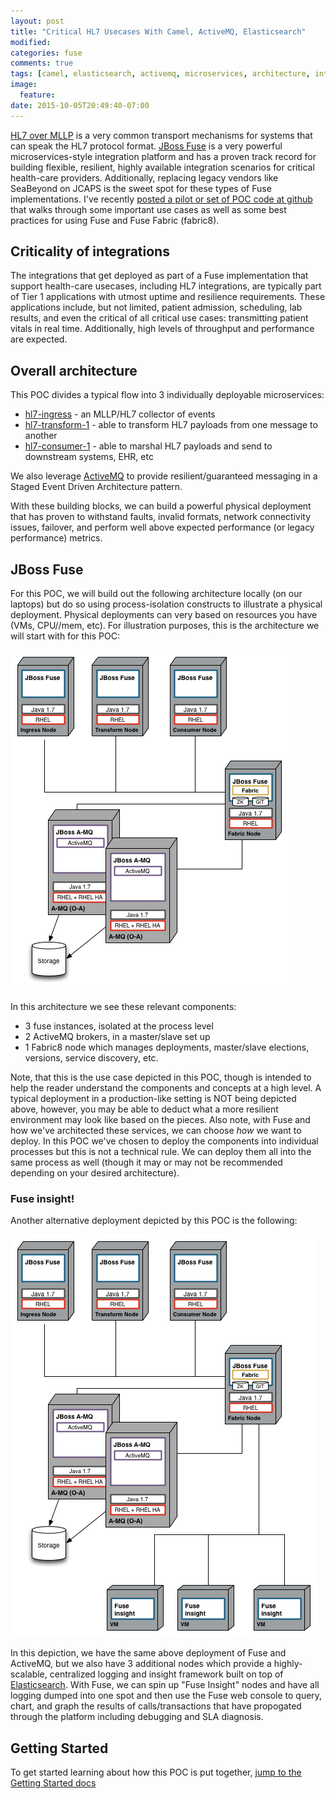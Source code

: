 ```yaml
---
layout: post
title: "Critical HL7 Usecases With Camel, ActiveMQ, Elasticsearch"
modified:
categories: fuse
comments: true
tags: [camel, elasticsearch, activemq, microservices, architecture, integration, ESB]
image:
  feature:
date: 2015-10-05T20:49:40-07:00
---
```



[HL7 over MLLP](http://www.hl7.org) is a very common transport mechanisms for systems that can speak the HL7 protocol format. [JBoss Fuse](http://www.jboss.org/products/fuse/download/) is a very powerful microservices-style integration platform and has a proven track record for building flexible, resilient, highly available integration scenarios for critical health-care providers. Additionally, replacing legacy vendors like SeaBeyond on JCAPS is the sweet spot for these types of Fuse implementations. I've recently [posted a pilot or set of POC code at github](https://github.com/christian-posta/healthcare-poc) that walks through some important use cases as well as some best practices for using Fuse and Fuse Fabric (fabric8).

## Criticality of integrations
The integrations that get deployed as part of a Fuse implementation that support health-care usecases, including HL7 integrations, are typically part of Tier 1 applications with utmost uptime and resilience requirements. These applications include, but not limited, patient admission, scheduling, lab results, and even the critical of all critical use cases: transmitting patient vitals in real time. Additionally, high levels of throughput and performance are expected.   

## Overall architecture
This POC divides a typical flow into 3 individually deployable microservices:

* [hl7-ingress](https://github.com/christian-posta/healthcare-poc/tree/master/hl7-ingress) - an MLLP/HL7 collector of events
* [hl7-transform-1](https://github.com/christian-posta/healthcare-poc/tree/master/hl7-transform-1) - able to transform HL7 payloads from one message to another
* [hl7-consumer-1](https://github.com/christian-posta/healthcare-poc/tree/master/hl7-consumer-1) - able to marshal HL7 payloads and send to downstream systems, EHR, etc

We also leverage [ActiveMQ](http://activemq.apache.org) to provide resilient/guaranteed messaging in a Staged Event Driven Architecture pattern. 
 
With these building blocks, we can build a powerful physical deployment that has proven to withstand faults, invalid formats, network connectivity issues, failover, and perform well above expected performance (or legacy performance) metrics. 

## JBoss Fuse 
For this POC, we will build out the following architecture locally (on our laptops) but do so using process-isolation constructs to illustrate a physical deployment. Physical deployments can very based on resources you have (VMs, CPU//mem, etc). For illustration purposes, this is the architecture we will start with for this POC:

![sample architecture](https://raw.githubusercontent.com/christian-posta/healthcare-poc/master/docs/images/example-arch.png)

In this architecture we see these relevant components:

* 3 fuse instances, isolated at the process level
* 2 ActiveMQ brokers, in a master/slave set up
* 1 Fabric8 node which manages deployments, master/slave elections, versions, service discovery, etc.

Note, that this is the use case depicted in this POC, though is intended to help the reader understand the components and concepts at a high level. A typical deployment in a production-like setting is NOT being depicted above, however, you may be able to deduct what a more resilient environment may look like based on the pieces. Also note, with Fuse and how we've architected these services, we can choose *how* we want to deploy. In this POC we've chosen to deploy the components into individual processes but this is not a technical rule. We can deploy them all into the same process as well (though it may or may not be recommended depending on your desired architecture).

### Fuse insight!
Another alternative deployment depicted by this POC is the following:

![sample architecture](https://raw.githubusercontent.com/christian-posta/healthcare-poc/master/docs/images/insight-arch.png)

In this depiction, we have the same above deployment of Fuse and ActiveMQ, but we also have 3 additional nodes which provide a highly-scalable, centralized logging and insight framework built on top of [Elasticsearch](https://github.com/elastic/elasticsearch). With Fuse, we can spin up "Fuse Insight" nodes and have all logging dumped into one spot and then use the Fuse web console to query, chart, and graph the results of calls/transactions that have propogated through the platform including debugging and SLA diagnosis. 

## Getting Started
To get started learning about how this POC is put together, [jump to the Getting Started docs](https://github.com/christian-posta/healthcare-poc/blob/master/docs/getting-started.md)

